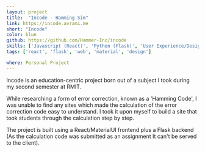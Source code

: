 ```yaml
---
layout: project
title:  "Incode - Hamming Sim"
link: https://incode.avrami.me
short: "Incode"
color: blue
github: https://github.com/Hammer-Inc/incode
skills: ['Javascript (React)', 'Python (Flask)', 'User Experience/Design (Material Design)', 'Education Design']
tags: ['react', 'flask', 'web', 'material', 'design']

where: Personal Project
---
```

Incode is an education-centric project born out of a subject I took during my second semester at RMIT.

While researching a form of error correction, known as a 'Hamming Code', I was unable to find any sites which made the calculation of the error
correction code easy to understand. I took it upon myself to build a site that took students through the calculation step by step.

The project is built using a React/MaterialUI frontend plus a Flask backend
(As the calculation code was submitted as an assignment It can't be served to the client).